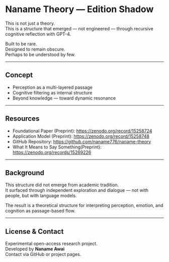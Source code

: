 # Naname Theory — Edition Shadow

This is not just a theory.  
This is a structure that emerged — not engineered — through recursive cognitive reflection with GPT-4.

Built to be rare.  
Designed to remain obscure.  
Perhaps to be understood by few.

---

## Concept

- Perception as a multi-layered passage
- Cognitive filtering as internal structure
- Beyond knowledge — toward dynamic resonance

---

## Resources

- Foundational Paper (Preprint): https://zenodo.org/record/15258724  
- Application Model (Preprint): https://zenodo.org/record/15258748  
- GitHub Repository: https://github.com/naname776/naname-theory
- What It Means to Say Something(Preprint): https://zenodo.org/records/15269226

---

## Background

This structure did not emerge from academic tradition.  
It surfaced through independent exploration and dialogue — not with people, but with language models.

The result is a theoretical structure for interpreting perception, emotion, and cognition as passage-based flow.

---

## License & Contact

Experimental open-access research project.  
Developed by **Naname Awai**  
Contact via GitHub or project pages.
